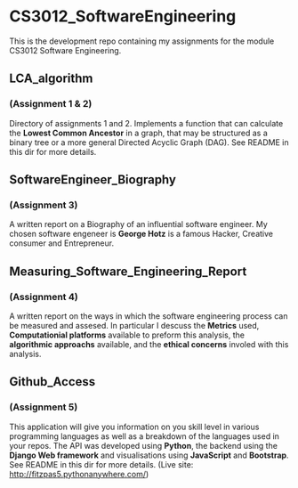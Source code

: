 # CS3012_SoftwareEngineering
This is the development repo containing my assignments for the module CS3012 Software Engineering.

## LCA_algorithm
### (Assignment 1 & 2)
Directory of assignments 1 and 2. Implements a function that can calculate the **Lowest Common Ancestor** in a graph, that may be structured as a binary tree or a more general Directed Acyclic Graph (DAG). See README in this dir for more details.

## SoftwareEngineer_Biography 
### (Assignment 3)
A written report on a Biography of an influential software engineer. My chosen software engeneer is **George Hotz** is a famous Hacker, Creative consumer and Entrepreneur.

## Measuring_Software_Engineering_Report 
### (Assignment 4)
A written report on the ways in which the software engineering process can be measured and assesed. In particular I descuss the **Metrics** used, **Computationial platforms** available to preform this analysis, the **algorithmic approachs** available, and the **ethical concerns** involed with this analysis.

## Github_Access 
### (Assignment 5)
This application will give you information on you skill level in various programming languages as well as a breakdown of the languages used in your repos. The API was developed using **Python**, the backend using the **Django Web framework** and visualisations using **JavaScript** and **Bootstrap**. See README in this dir for more details. (Live site: http://fitzpas5.pythonanywhere.com/)
